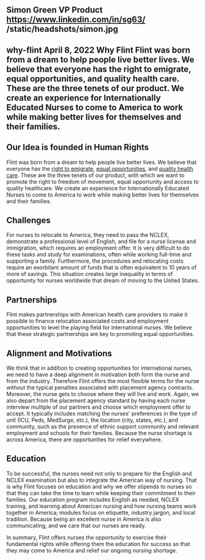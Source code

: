 Simon Green
VP Product
https://www.linkedin.com/in/sg63/
/static/headshots/simon.jpg
---
why-flint
April 8, 2022
Why Flint
Flint was born from a dream to help people live better lives. We believe that everyone has the right to emigrate, equal opportunities, and quality health care. These are the three tenets of our product. We create an experience for Internationally Educated Nurses to come to America to work while making better lives for themselves and their families.
---
## Our Idea is founded in Human Rights
Flint was born from a dream to help people live better lives. We believe that everyone has the [right to emigrate](https://www.un.org/en/about-us/universal-declaration-of-human-rights), [equal opportunities](https://plato.stanford.edu/entries/equal-opportunity/), and [quality health care](https://www.who.int/news-room/fact-sheets/detail/human-rights-and-health). These are the three tenets of our product, with which we want to promote the right to freedom of movement, equal opportunity and access to quality healthcare. We create an experience for Internationally Educated Nurses to come to America to work while making better lives for themselves and their families.

## Challenges
For nurses to relocate to America, they need to pass the NCLEX, demonstrate a professional level of English, and file for a nurse license and immigration, which requires an employment offer. It is very difficult to do these tasks and study for examinations, often while working full-time and supporting a family. Furthermore, the procedures and relocating costs require an exorbitant amount of funds that is often equivalent to 10 years of more of savings. This situation creates large inequality in terms of opportunity for nurses worldwide that dream of moving to the United States.

## Partnerships
Flint makes partnerships with American health care providers to make it possible to finance relocation associated costs and employment opportunities to level the playing field for international nurses. We believe that these strategic partnerships are key to promoting equal opportunities.

## Alignment and Motivations
We think that in addition to creating opportunities for international nurses, we need to have a deep alignment in motivation both form the nurse and from the industry. Therefore Flint offers the most flexible terms for the nurse without the typical penalties associated with placement agency contracts. Moreover, the nurse gets to choose where they will live and work. Again, we also depart from the placement agency standard by having each nurse interview multiple of our partners and choose which employment offer to accept. It typically includes matching the nurses' preferences in the type of unit (ICU, Peds, MedSurge, etc.), the location (city, states, etc.), and community, such as the presence of ethnic support community and relevant employment and schools for their families. Because the nurse shortage is across America, there are opportunities for relief everywhere.

## Education
To be successful, the nurses need not only to prepare for the English and NCLEX examination but also to integrate the American way of nursing. That is why Flint focuses on education and why we offer stipends to nurses so that they can take the time to learn while keeping their commitment to their families. Our education program includes English as needed, NCLEX training, and learning about American nursing and how nursing teams work together in America; modules focus on etiquette, industry jargon, and local tradition. Because being an excellent nurse in America is also communicating, and we care that our nurses are ready.

In summary, Flint offers nurses the opportunity to exercise their fundamental rights while offering them the education for success so that they may come to America and relief our ongoing nursing shortage.
